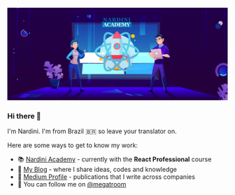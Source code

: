 ![Nardini Academy](nardini_academy.jpg)

### Hi there  👋

I'm Nardini. I'm from Brazil 🇧🇷 so leave your translator on.  

Here are some ways to get to know my work:

- 📚 [Nardini Academy](https://www.nardiniacademy.com/) - currently with the **React Professional** course
- 🌱 [My Blog](http://www.brunonardini.com.br/) - where I share ideas, codes and knowledge
- 📢 [Medium Profile](https://medium.com/@megatroom) - publications that I write across companies
- 💬 You can follow me on [@megatroom](https://twitter.com/megatroom)
